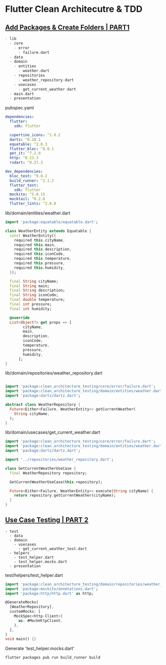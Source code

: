 # Flutter Clean Architecutre & TDD

## [Add Packages & Create Folders | PART1](https://www.youtube.com/watch?v=Nh88g4FqQyY&list=WL&index=15)
```dart
- lib
  - core
    - error
      - failure.dart
  - data
  - domain
    - entities
      - weather.dart
    - repositories
      - weather_repository.dart
    - usecases
      - get_current_weather.dart
  - main.dart
  - presentation
```

pubspec.yaml
```yaml
dependencies:
  flutter:
    sdk: flutter

  cupertino_icons: ^1.0.2
  dartz: ^0.10.1
  equatable: ^2.0.3
  flutter_bloc: ^8.0.1
  get_it: ^7.2.0
  http: ^0.13.3
  rxdart: ^0.27.3

dev_dependencies:
  bloc_test: ^9.0.2
  build_runner: ^2.1.2
  flutter_test:
    sdk: flutter
  mockito: ^5.0.15
  mocktail: ^0.2.0
  flutter_lints: ^2.0.0
```

lib/domain/entities/weather.dart
```dart
import 'package:equatable/equatable.dart';

class WeatherEntity extends Equatable {
  const WeatherEntity({
    required this.cityName,
    required this.main,
    required this.description,
    required this.iconCode,
    required this.temperature,
    required this.pressure,
    required this.humidity,
  });

  final String cityName;
  final String main;
  final String description;
  final String iconCode;
  final double temperature;
  final int pressure;
  final int humidity;

  @override
  List<Object?> get props => [
        cityName,
        main,
        description,
        iconCode,
        temperature,
        pressure,
        humidity,
      ];
}
```

lib/domain/repositories/weather_repository.dart
```dart

import 'package:clean_architecture_testing/core/error/failure.dart';
import 'package:clean_architecture_testing/domain/entities/weather.dart';
import 'package:dartz/dartz.dart';

abstract class WeatherRepository {
  Future<Either<Failure, WeatherEntity>> getCurrentWeather(
    String cityName,
  );
}
```

lib/domain/usecases/get_current_weather.dart
```dart
import 'package:clean_architecture_testing/core/error/failure.dart';
import 'package:clean_architecture_testing/domain/entities/weather.dart';
import 'package:dartz/dartz.dart';

import '../repositories/weather_repository.dart';

class GetCurrentWeatherUseCase {
  final WeatherRepository repository;

  GetCurrentWeatherUseCase(this.repository);

  Future<Either<Failure, WeatherEntity>> execute(String cityName) {
    return repository.getCurrentWeather(cityName);
  }
}
```

## [Use Case Testing | PART 2](https://www.youtube.com/watch?v=PQ4Bk3ocdeI)

```
- test
  - data
  - domain
    - usecases
      - get_current_weather_test.dart
  - helpers
    - test_helper.dart
    - test_helper.mocks.dart
  - presentation
```

test/helpers/test_helper.dart
```dart
import 'package:clean_architecture_testing/domain/repositories/weather_repository.dart';
import 'package:mockito/annotations.dart';
import 'package:http/http.dart' as http;

@GenerateMocks(
  [WeatherRepository],
  customMocks: [
    MockSpec<http.Client>(
      as: #MockHttpClient,
    ),
  ],
)
void main() {}
```

Generate 'test_helper.mocks.dart'
```
flutter packages pub run build_runner build
```



